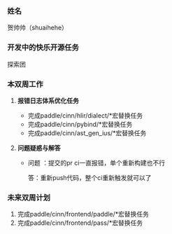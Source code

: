 ### 姓名

贺帅帅（shuaihehe）

### 开发中的快乐开源任务

探索团

### 本双周工作

1. **报错日志体系优化任务**

   - 完成paddle/cinn/hlir/dialect/*宏替换任务
   - 完成paddle/cinn/pybind/*宏替换任务
   - 完成paddle/cinn/ast_gen_ius/*宏替换任务

3. **问题疑惑与解答**

   - 问题 ：提交的pr ci一直报错，单个重新构建也不行

     答：重新push代码，整个ci重新触发就可以了

### 未来双周计划

1. 完成paddle/cinn/frontend/paddle/*宏替换任务
2. 完成paddle/cinn/frontend/pass/*宏替换任务